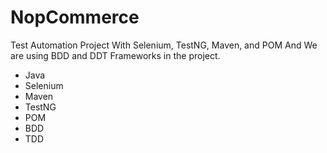 # NopCommerce
Test Automation Project With Selenium, TestNG, Maven, and POM
And We are using BDD and DDT Frameworks in the project.

- Java
- Selenium
- Maven
- TestNG
- POM
- BDD
- TDD
  
